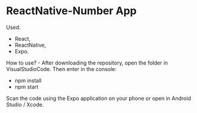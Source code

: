 # ReactNative-Number App

Used:
- React,
- ReactNative,
- Expo.

How to use? - After downloading the repository, open the folder in VisualStudioCode. Then enter in the console:

- npm install
- npm start

Scan the code using the Expo application on your phone or open in Android Studio / Xcode.
